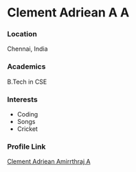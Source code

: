 # Clement Adriean A A

### Location
Chennai, India

### Academics

B.Tech in CSE

### Interests

- Coding
- Songs
- Cricket

### Profile Link

[Clement Adriean Amirrthraj A](https://github.com/ACAA06)
